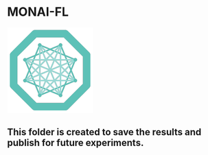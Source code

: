 # MONAI-FL
![ProjectMONAI-FL](/images/monai-logo.png)

## This folder is created to save the results and publish for future experiments.
